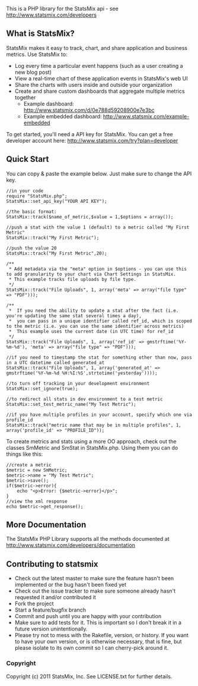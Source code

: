 This is a PHP library for the StatsMix api - see http://www.statsmix.com/developers

## What is StatsMix?

StatsMix makes it easy to track, chart, and share application and business metrics. Use StatsMix to:

* Log every time a particular event happens (such as a user creating a new blog post)
* View a real-time chart of these application events in StatsMix's web UI
* Share the charts with users inside and outside your organization
* Create and share custom dashboards that aggregate multiple metrics together
    * Example dashboard: http://www.statsmix.com/d/0e788d59208900e7e3bc
    * Example embedded dashboard: http://www.statsmix.com/example-embedded

To get started, you'll need a API key for StatsMix. You can get a free developer account here: http://www.statsmix.com/try?plan=developer

## Quick Start

You can copy & paste the example below. Just make sure to change the API key.

	//in your code
	require "StatsMix.php";
	StatsMix::set_api_key("YOUR API KEY");

	//the basic format:
	StatsMix::track($name_of_metric,$value = 1,$options = array());

	//push a stat with the value 1 (default) to a metric called "My First Metric"
	StatsMix::track("My First Metric");

	//push the value 20
	StatsMix::track("My First Metric",20);

	/**
	 * Add metadata via the "meta" option in $options - you can use this to add granularity to your chart via Chart Settings in StatsMix.
	 * This example tracks file uploads by file type.
	 */
	StatsMix::track("File Uploads", 1, array('meta' => array("file type" => "PDF")));

	/** 
	 *	If you need the ability to update a stat after the fact (i.e. you're updating the same stat several times a day), 
	 *  you can pass in a unique identifier called ref_id, which is scoped to the metric (i.e. you can use the same identifier across metrics)
	 *  This example uses the current date (in UTC time) for ref_id
	 */
	StatsMix::track("File Uploads", 1, array('ref_id' => gmstrftime('%Y-%m-%d'), 'meta' => array("file type" => "PDF")));

	//if you need to timestamp the stat for something other than now, pass in a UTC datetime called generated_at
	StatsMix::track("File Uploads", 1, array('generated_at' => gmstrftime('%Y-%m-%d %H:%I:%S',strtotime('yesterday'))));

	//to turn off tracking in your development environment
	StatsMix::set_ignore(true);

	//to redirect all stats in dev environment to a test metric
	StatsMix::set_test_metric_name("My Test Metric");

	//if you have multiple profiles in your account, specify which one via profile_id
	StatsMix::track("metric name that may be in multiple profiles", 1, array('profile_id' => "PROFILE_ID"));


To create metrics and stats using a more OO approach, check out the classes SmMetric and SmStat in StatsMix.php. Using them you can do things like this:

	//create a metric
	$metric = new SmMetric;
	$metric->name = "My Test Metric";
	$metric->save();
	if($metric->error){
		echo "<p>Error: {$metric->error}</p>";
	}
	//view the xml response
	echo $metric->get_response();

## More Documentation

The StatsMix PHP Library supports all the methods documented at http://www.statsmix.com/developers/documentation



## Contributing to statsmix
 
* Check out the latest master to make sure the feature hasn't been implemented or the bug hasn't been fixed yet
* Check out the issue tracker to make sure someone already hasn't requested it and/or contributed it
* Fork the project
* Start a feature/bugfix branch
* Commit and push until you are happy with your contribution
* Make sure to add tests for it. This is important so I don't break it in a future version unintentionally.
* Please try not to mess with the Rakefile, version, or history. If you want to have your own version, or is otherwise necessary, that is fine, but please isolate to its own commit so I can cherry-pick around it.


### Copyright

Copyright (c) 2011 StatsMix, Inc. See LICENSE.txt for further details.
